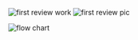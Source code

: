 ![first review work](https://github.com/sahil86469/Swarm_robotics/assets/158127073/0a9bb2e6-8a3c-4fbc-a07f-38e266e65bed)
![first review pic](https://github.com/sahil86469/Swarm_robotics/assets/158127073/76271abb-ad8c-4236-b773-cb60f9e7585e)


![flow chart](https://github.com/sahil86469/Swarm_robotics/assets/158127073/2077cc17-dcf5-4ad0-a444-c4c073e0df5c)

